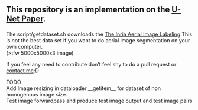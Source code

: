 ## <p>This repository is an implementation on the <a href="https://arxiv.org/abs/1505.04597">U-Net Paper</a>.<br>
The script/getdataset.sh downloads the <a href="https://project.inria.fr/aerialimagelabeling/">The Inria Aerial Image Labeling</a>.This is not the best data set if you want to do aerial image segmentation on your own computer.<br>
(&gt;tfw 5000x5000x3 image)</p>
<p>If you feel any need to contribute don’t feel shy to do a pull request or <a href="mailto:madhavkhosla@cock.li">contact me</a>:D</p>
<p>TODO<br>
Add Image resizing in dataloader __getitem__ for dataset of non homogenous image size.<br>
Test image forwardpass and produce test image output and test image pairs</p>
